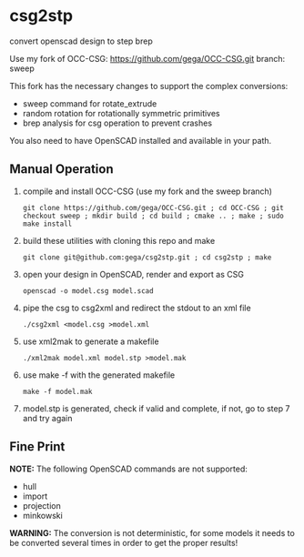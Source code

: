 # csg2stp
convert openscad design to step brep

Use my fork of OCC-CSG:
https://github.com/gega/OCC-CSG.git
branch: sweep

This fork has the necessary changes to support the complex conversions:

- sweep command for rotate_extrude
- random rotation for rotationally symmetric primitives
- brep analysis for csg operation to prevent crashes

You also need to have OpenSCAD installed and available in your path.

## Manual Operation

1. compile and install OCC-CSG (use my fork and the sweep branch)

    ```git clone https://github.com/gega/OCC-CSG.git ; cd OCC-CSG ; git checkout sweep ; mkdir build ; cd build ; cmake .. ; make ; sudo make install```

3. build these utilities with cloning this repo and make

    ```git clone git@github.com:gega/csg2stp.git ; cd csg2stp ; make```

4. open your design in OpenSCAD, render and export as CSG

    ```openscad -o model.csg model.scad```

5. pipe the csg to csg2xml and redirect the stdout to an xml file

    ```./csg2xml <model.csg >model.xml```

6. use xml2mak to generate a makefile

    ```./xml2mak model.xml model.stp >model.mak```

7. use make -f with the generated makefile

    ```make -f model.mak```

8. model.stp is generated, check if valid and complete, if not, go to step 7 and try again

## Fine Print

**NOTE:** The following OpenSCAD commands are not supported:
- hull
- import
- projection
- minkowski

**WARNING:** The conversion is not deterministic, for some models it needs to be converted several times in order to get the proper results!
